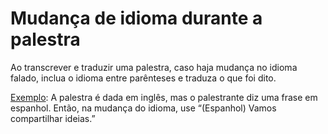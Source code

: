 # Mudança de idioma durante a palestra

Ao transcrever e traduzir uma palestra, caso haja mudança no idioma falado, inclua o idioma entre parênteses e traduza o que foi dito.

[Exemplo](http://translations.ted.org/wiki/How_to_use_sound_representation#Indicating_a_change_of_language): A palestra é dada em inglês, mas o palestrante diz uma frase em espanhol. Então, na mudança do idioma, use “(Espanhol) Vamos compartilhar ideias.”